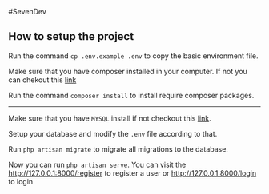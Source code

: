 #SevenDev

## How to setup the project

Run the command `cp .env.example .env` to copy the basic environment file.

Make sure that you have composer installed in your computer. If not you can chekout this [link](https://getcomposer.org/download/)

Run the command `composer install` to install require composer packages.

***
Make sure that you have   `MYSQL` install if not checkout this [link](https://dev.mysql.com/downloads/mysql/).

Setup your database and modify the `.env` file according to that.

Run `php artisan migrate` to migrate all migrations to the database.

Now you can run `php artisan serve`. You can visit the http://127.0.0.1:8000/register to register a user or http://127.0.0.1:8000/login to login
